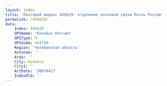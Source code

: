 ```yaml
---
layout: index
title: 'Почтовый индекс 456629: отделение почтовой связи Почты России'
permalink: /456629/
data:
    Index: 456629
    OPSName: 'Копейск Почтамт'
    OPSType: П
    OPSSubm: 454700
    Region: 'Челябинская область'
    Autonom: ''
    Area: ''
    City: Копейск
    City1: ''
    ActDate: '20070427'
    IndexOld: ''
---
```

